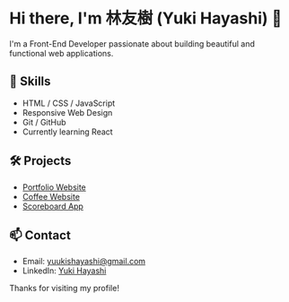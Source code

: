 # Hi there, I'm 林友樹 (Yuki Hayashi) 👋

I'm a Front-End Developer passionate about building beautiful and functional web applications.

## 🚀 Skills
- HTML / CSS / JavaScript
- Responsive Web Design
- Git / GitHub
- Currently learning React

## 🛠️ Projects
- [Portfolio Website](https://gainny.github.io/Portfolio-Website/)
- [Coffee Website](https://gainny.github.io/coffee_website/)
- [Scoreboard App](https://gainny.github.io/scoreboard-project/)

## 📫 Contact
- Email: yuukishayashi@gmail.com
- LinkedIn: [Yuki Hayashi](https://www.linkedin.com/in/yuki-hayashi0126/)

Thanks for visiting my profile!
